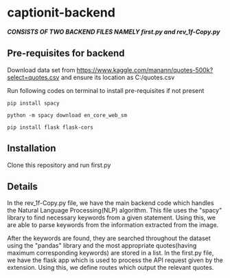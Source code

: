 # captionit-backend


***CONSISTS OF TWO BACKEND FILES NAMELY first.py and rev_1f-Copy.py***


## Pre-requisites for backend


Download data set from https://www.kaggle.com/manann/quotes-500k?select=quotes.csv and ensure its location as C:/quotes.csv


Run following codes on terminal to install pre-requisites if not present

`pip install spacy`


`python -m spacy download en_core_web_sm`

`pip install flask flask-cors`

## Installation
Clone this repository and run first.py


## Details 
In the rev_1f-Copy.py file, we have the main backend code which handles the Natural Language Processing(NLP) algorithm.
This file uses the "spacy" library to find necessary keywords from a given statement. Using this, we are able to parse
keywords from the information extracted from the image.


After the keywords are found, they are searched throughout the dataset using the "pandas" library and the most appropriate quotes(having maximum corresponding keywords) are stored in a list.
In the first.py file, we have the flask app which is used to process the API request given by the extension. 
Using this, we define routes which output the relevant quotes.
